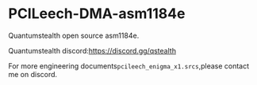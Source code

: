 # PCILeech-DMA-asm1184e
Quantumstealth open source asm1184e.

Quantumstealth discord:https://discord.gg/qstealth

For more engineering documents`pcileech_enigma_x1.srcs`,please contact me on discord.
